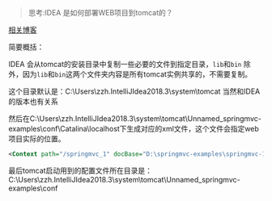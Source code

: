 > 思考:IDEA 是如何部署WEB项目到tomcat的？

[相关博客](https://blog.csdn.net/qq_22627687/article/details/76555886)

简要概括：

IDEA 会从tomcat的安装目录中复制一些必要的文件到指定目录，`lib`和`bin` 除外，因为`lib`和`bin`这两个文件夹内容是所有tomcat实例共享的，不需要复制。

这个目录默认是：C:\Users\zzh\.IntelliJIdea2018.3\system\tomcat  当然和IDEA的版本也有关系

然后在C:\Users\zzh\.IntelliJIdea2018.3\system\tomcat\Unnamed_springmvc-examples\conf\Catalina\localhost下生成对应的xml文件，这个文件会指定web项目实际的位置。

```xml
<Context path="/springmvc_1" docBase="D:\springmvc-examples\springmvc-1\target\springmvc-1-1.0-SNAPSHOT" />
```

最后tomcat启动用到的配置文件所在目录是：C:\Users\zzh\.IntelliJIdea2018.3\system\tomcat\Unnamed_springmvc-examples\conf